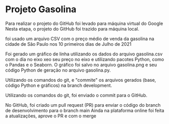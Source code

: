 # Projeto Gasolina

Para realizar o projeto do GitHub foi levado para máquina virtual do Google Nesta etapa, o projeto do GitHub foi trazido para máquina local.

foi usado um arquivo CSV com o preço médio de venda da gasolina na cidade de São Paulo nos 10 primeiros dias de Julho de 2021

Foi gerado um gráfico de linha utilizando os dados do arquivo gasolina.csv com o dia no eixo xeo seu preço no eixo e utilizando pacotes Python, como o Pandas e o Seaborn. O gráfico foi salvo no arquivo gasolina.png e seu código Python de geração no arquivo gasolina.py.

Utilizando os comandos do git, e "commite" os arquivos gerados (base, código Python e gráficos) na branch development.

Utilizando os comandos do git, foi enviado o commit para o GitHub.

No GitHub, foi criado um pull request (PR) para enviar o código do branch de desenvolvimento para o branch main Ainda na plataforma online foi feita a atualizações, aprove o PR e com o merge
     
